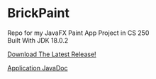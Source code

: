 # BrickPaint
 Repo for my JavaFX Paint App Project in CS 250
<br> Built With JDK 18.0.2

[Download The Latest Release!](https://github.com/MattGet/BrickPaint/releases/tag/v1.1.0)
 
[Application JavaDoc](https://mattget.github.io/PaintJavaDocs/com.example.brickpaint/module-summary.html "BrickPaint JavaDoc")
